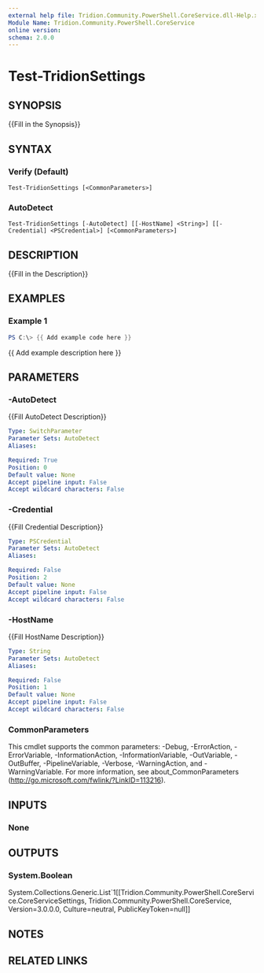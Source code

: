 ```yaml
---
external help file: Tridion.Community.PowerShell.CoreService.dll-Help.xml
Module Name: Tridion.Community.PowerShell.CoreService
online version:
schema: 2.0.0
---
```


# Test-TridionSettings

## SYNOPSIS
{{Fill in the Synopsis}}

## SYNTAX

### Verify (Default)
```
Test-TridionSettings [<CommonParameters>]
```

### AutoDetect
```
Test-TridionSettings [-AutoDetect] [[-HostName] <String>] [[-Credential] <PSCredential>] [<CommonParameters>]
```

## DESCRIPTION
{{Fill in the Description}}

## EXAMPLES

### Example 1
```powershell
PS C:\> {{ Add example code here }}
```

{{ Add example description here }}

## PARAMETERS

### -AutoDetect
{{Fill AutoDetect Description}}

```yaml
Type: SwitchParameter
Parameter Sets: AutoDetect
Aliases:

Required: True
Position: 0
Default value: None
Accept pipeline input: False
Accept wildcard characters: False
```

### -Credential
{{Fill Credential Description}}

```yaml
Type: PSCredential
Parameter Sets: AutoDetect
Aliases:

Required: False
Position: 2
Default value: None
Accept pipeline input: False
Accept wildcard characters: False
```

### -HostName
{{Fill HostName Description}}

```yaml
Type: String
Parameter Sets: AutoDetect
Aliases:

Required: False
Position: 1
Default value: None
Accept pipeline input: False
Accept wildcard characters: False
```

### CommonParameters
This cmdlet supports the common parameters: -Debug, -ErrorAction, -ErrorVariable, -InformationAction, -InformationVariable, -OutVariable, -OutBuffer, -PipelineVariable, -Verbose, -WarningAction, and -WarningVariable.
For more information, see about_CommonParameters (http://go.microsoft.com/fwlink/?LinkID=113216).

## INPUTS

### None


## OUTPUTS

### System.Boolean
System.Collections.Generic.List`1[[Tridion.Community.PowerShell.CoreService.CoreServiceSettings, Tridion.Community.PowerShell.CoreService, Version=3.0.0.0, Culture=neutral, PublicKeyToken=null]]


## NOTES

## RELATED LINKS
